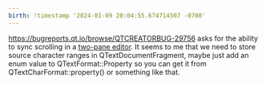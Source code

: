 ```yaml
---
birth: !timestamp '2024-01-09 20:04:55.674714507 -0700'
---
```

https://bugreports.qt.io/browse/QTCREATORBUG-29756 asks for the ability to sync
scrolling in a [two-pane editor](two-pane-markdown-editor.md). It seems to me
that we need to store source character ranges in QTextDocumentFragment, maybe
just add an enum value to QTextFormat::Property so you can get it from
QTextCharFormat::property() or something like that.

